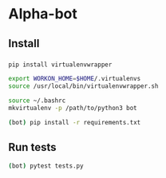 # Alpha-bot

## Install

### 
```bash
pip install virtualenvwrapper
```

```bash
export WORKON_HOME=$HOME/.virtualenvs
source /usr/local/bin/virtualenvwrapper.sh
```

```bash
source ~/.bashrc
mkvirtualenv -p /path/to/python3 bot
```

```bash
(bot) pip install -r requirements.txt
```

## Run tests
```bash
(bot) pytest tests.py
```
